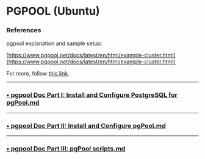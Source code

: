 # PGPOOL (Ubuntu)

### References

pgpool explanation and sample setup:

[https://www.pgpool.net/docs/latest/en/html/example-cluster.html](https://www.pgpool.net/docs/latest/en/html/example-cluster.html)

For more, follow [this link](./pgpool%20references.md).

---

### [•  pgpool Doc Part I: Install and Configure PostgreSQL for pgPool.md ](./Part%20I%20Install%20and%20Configure%20PostgreSQL%20for%20pgPool.md)

---

### [•  pgpool Doc Part II: Install and Configure pgPool.md ](./Part%20II%20Install%20and%20Configure%20pgPool.md)

---

### [•  pgpool Doc Part III: pgPool scripts.md ](./Part%20III%20pgPool%20scripts.md)

